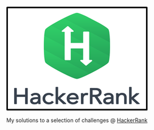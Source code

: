 ![](https://github.com/whitetonex/HackerRank/blob/main/Hackerrank.png)

My solutions to a selection of challenges @ [HackerRank](https://www.hackerrank.com)
